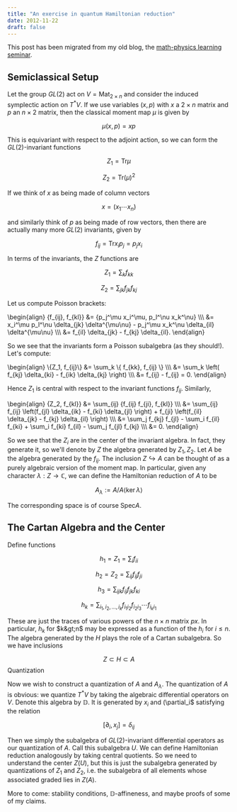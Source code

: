 ```yaml
---
title: "An exercise in quantum Hamiltonian reduction"
date: 2012-11-22
draft: false
---
```


This post has been migrated from my old blog, the
[math-physics learning seminar](https://mathphysseminar.blogspot.com/).


 Semiclassical Setup
 -------------------------------------------------------------------------------

Let the group $GL(2)$ act on $V = \mathrm{Mat}_{2\times n}$ and consider the
induced symplectic action on $T^\ast V$. If we use variables $(x,p)$ with $x$
a $2 \times n$ matrix and $p$ an $n \times 2$ matrix, then the classical moment
map $\mu$ is given by

$$ \mu(x,p) = xp $$

This is equivariant with respect to the adjoint action, so we can form the
$GL(2)$-invariant functions

$$ Z_1 = \mathrm{Tr} \mu $$

$$ Z_2 = \mathrm{Tr} (\mu)^2 $$

If we think of $x$ as being made of column vectors

$$ x = ( x_1 \cdots x_n ) $$

and similarly think of $p$ as being made of row vectors, then there are actually
many more $GL(2)$ invariants, given by

$$ f_{ij} = \mathrm{Tr} x_i p_j = p_j x_i $$

In terms of the invariants, the $Z$ functions are

$$ Z_1 = \sum_k f_{kk} $$

$$ Z_2 = \sum_{jk} f_{jk} f_{kj} $$

Let us compute Poisson brackets:

\\begin{align}
 \{f_{ij}, f_{kl}\} &= \{p_j^\mu x_i^\mu, p_l^\nu x_k^\nu\} \\\\\\
&= x_i^\mu p_l^\nu \delta_{jk} \delta^{\mu\nu} - p_j^\mu x_k^\nu \delta_{il} \delta^{\mu\nu} \\\\\\
&= f_{il} \delta_{jk} - f_{kj} \delta_{il}.
\\end{align}

So we see that the invariants form a Poisson subalgebra (as they should!). Let's
compute:

\\begin{align}
\\{Z\_1, f\_{ij}\\} &= \sum\_k \\{ f\_{kk}, f\_{ij} \\} \\\\\\
&= \sum\_k \left( f\_{kj} \delta\_{ki} - f\_{ik} \delta\_{kj} \right) \\\\\\
&= f\_{ij} - f\_{ij} = 0.
\\end{align}


Hence $Z_1$ is central with respect to the invariant functions $f_{ij}$. Similarly,

\\begin{align}
\{Z_2, f_{kl}\} &= \sum_{ij} \{f_{ij} f_{ji}, f_{kl}\} \\\\\\
&= \sum_{ij} f_{ij} \left(f_{jl} \delta_{ik} - f_{ki} \delta_{jl} \right) + f_{ji} \left(f_{il} \delta_{jk} - f_{kj} \delta_{il} \right) \\\\\\
&= \sum_j f_{kj} f_{jl} - \sum_i f_{il} f_{ki} + \sum_i f_{ki} f_{il} - \sum_j f_{jl} f_{kj} \\\\\\
&= 0.
\\end{align}

So we see that the $Z_i$ are in the center of the invariant algebra. In fact,
they generate it, so we'll denote by $Z$ the algebra generated by $Z_1, Z_2$.
Let $A$ be the algebra generated by the $f_{ij}$. The inclusion
$Z \hookrightarrow A$ can be thought of as a purely algebraic version of the
moment map. In particular, given any character $\lambda: Z \to \mathbb{C}$, we
can define the Hamiltonian reduction of $A$ to be

$$ A_\lambda := A / A\langle \ker \lambda \rangle $$

The corresponding space is of course $\mathrm{Spec} A$.



The Cartan Algebra and the Center
-------------------------------------------------------------------------------

Define functions


$$ h_1 = Z_1 = \sum_i f_{ii} $$

$$ h_2 = Z_2 = \sum_{ij} f_{ij} f_{ji} $$

$$ h_3 = \sum_{ijk} f_{ij} f_{jk} f_{ki} $$

$$ h_k = \sum_{i_1, i_2, \ldots, i_k} f_{i_1 i_2} f_{i_2 i_3} \cdots f_{i_k i_1} $$


These are just the traces of various powers of the $n \times n$ matrix $px$. In
particular, $h_k$ for $k&gt;n$ may be expressed as a function of the $h_i$ for
$i \leq n$. The algebra generated by the $H$ plays the role of a Cartan
subalgebra. So we have inclusions

$$ Z \subset H \subset A $$
Quantization

Now we wish to construct a quantization of $A$ and $A_\lambda$. The
quantization of $A$ is obvious: we quantize $T^\ast V$ by taking the algebraic
differential operators on $V$. Denote this algebra by $\mathbb{D}$. It is
generated by $x_i$ and (\partial_i$ satisfying the relation

$$ [\partial_i, x_j] = \delta_{ij} $$

Then we simply the subalgebra of $GL(2)$-invariant differential operators as
our quantization of $A$. Call this subalgebra $U$. We can define Hamiltonian
reduction analogously by taking central quotients. So we need to understand
the center $Z(U)$, but this is just the subalgebra generated by
quantizations of $Z_1$ and $Z_2$, i.e. the subalgebra of all elements whose
associated graded lies in $Z(A)$.


More to come: stability conditions, $\mathbb{D}$-affineness, and maybe proofs
of some of my claims.

